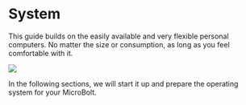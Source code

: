 # System

This guide builds on the easily available and very flexible personal computers.
No matter the size or consumption, as long as you feel comfortable with it.

![](/img/system/computers.webp)

In the following sections, we will start it up and prepare the operating system
for your MicroBolt.